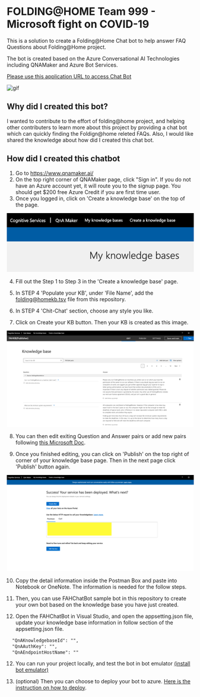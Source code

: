 # FOLDING@HOME Team 999 - Microsoft fight on COVID-19

This is a solution to create a Folding@Home Chat bot to help answer FAQ Questions about Folding@Home project.

The bot is created based on the Azure Conversational AI Technologies including QNAMaker and Azure Bot Services.

[Please use this application URL to access Chat Bot](https://fahfrontend.azurewebsites.net)

![gif](../img/Bot/FAHbot.gif)

## Why did I created this bot?
I wanted to contribute to the effort of folding@home project, and helping other contributers to learn more about this project by providing a chat bot which can quickly finding the Foldign@home releted FAQs. Also, I would like shared the knowledge about how did I created this chat bot. 

## How did I created this chatbot

1. Go to https://www.qnamaker.ai/
2. On the top right corner of QNAMaker page, click "Sign in". If you do not have an Azure account yet, it will route you to the signup page. You should get $200 free Azure Credit if you are first time user.
3. Once you logged in, click on 'Create a knowledge base' on the top of the page. 

![](../img/Bot/newkb.png)

4. Fill out the Step 1 to Step 3 in the 'Create a knowledge base' page. 

5.  In STEP 4 'Populate your KB', under 'File Name', add the folding@homekb.tsv file from this repository.

6. In STEP 4 'Chit-Chat' section, choose any style you like. 

7. Click on Create your KB button. Then your KB is created as this image.

![](../img/Bot/kboutput.png)


8. You can then edit exiting Question and Answer pairs or add new pairs following [this Microsoft Doc](https://docs.microsoft.com/en-us/azure/cognitive-services/qnamaker/quickstarts/add-question-metadata-portal).

9. Once you finished editing, you can click on 'Publish' on the top right of corner of your knowledge base page. Then in the next page click 'Publish' button again.

![img](../img/Bot/publishpage.png)

10. Copy the detail information inside the Postman Box and paste into Notebook or OneNote. The information is needed for the follow steps.

11. Then, you can use FAHChatBot sample bot in this repository to create your own bot based on the knowledge base you have just created. 

12. Open the FAHChatBot in Visual Studio, and open the appsetting.json file, update your knowledge base information in follow section of the appsetting.json file.
```
  "QnAKnowledgebaseId": "",
  "QnAAuthKey": "",
  "QnAEndpointHostName": ""
```

12. You can run your project locally, and test the bot in bot emulator [(install bot emulator)](https://github.com/Microsoft/BotFramework-Emulator/blob/master/README.md)

13. (optional) Then you can choose to deploy your bot to azure. [Here is the instruction on how to deploy](https://docs.microsoft.com/en-us/azure/bot-service/bot-builder-deploy-az-cli?view=azure-bot-service-4.0&tabs=csharp).


